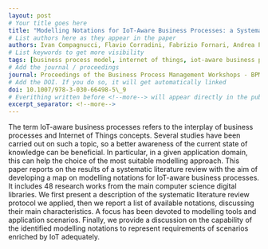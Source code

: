 ```yaml
---
layout: post
# Your title goes here
title: "Modelling Notations for IoT-Aware Business Processes: a Systematic Literature Review"
# List authors here as they appear in the paper
authors: Ivan Compagnucci, Flavio Corradini, Fabrizio Fornari, Andrea Polini, Barbara Re, and Francesco Tiezzi
# List keywords to get more visibility
tags: [business process model, internet of things, iot-aware business process]
# Add the journal / proceedings
journal: Proceedings of the Business Process Management Workshops - BPM 2020 International Workshops, Sevilla, Spain, September 13-18, 20
# Add the DOI. If you do so, it will get automatically linked
doi: 10.1007/978-3-030-66498-5\_9
# Everithing written before <!--more--> will appear directly in the publications page
excerpt_separator: <!--more-->
---
```


The term IoT-aware business processes refers to the interplay of business processes and Internet of Things concepts. Several studies have been carried out on such a topic, so a better awareness of the current state of knowledge can be beneficial. In particular, in a given application domain, this can help the choice of the most suitable modelling approach. This paper reports on the results of a systematic literature review with the aim of developing a map on modelling notations for IoT-aware business processes. It includes 48 research works from the main computer science digital libraries. We first present a description of the systematic literature review protocol we applied, then we report a list of available notations, discussing their main characteristics. A focus has been devoted to modelling tools and application scenarios. Finally, we provide a discussion on the capability of the identified modelling notations to represent requirements of scenarios enriched by IoT adequately.
